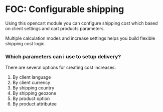 # FOC: Configurable shipping

Using this opencart module you can configure shipping cost which based on client settings and cart products parameters.

Multiple calculation modes and increase settings helps you build flexible shipping cost logic.

### Which parameters can i use to setup delivery?

There are several options for creating cost increases:

1. By client language
2. By client currency
3. By shipping country
4. By shipping geozone
5. By product option
6. By product attributee